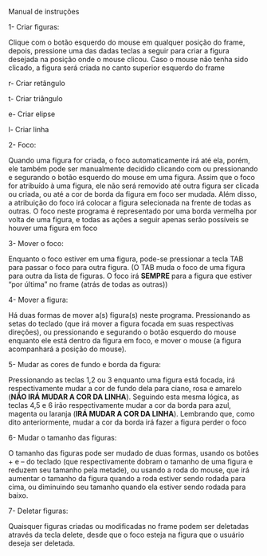 Manual de instruções

1-	Criar figuras:

Clique com o botão esquerdo do mouse em qualquer posição do frame, depois, pressione uma das dadas teclas a seguir para criar a figura desejada na posição onde o mouse clicou. Caso o mouse não tenha sido clicado, a figura será criada no canto superior esquerdo do frame

r- Criar retângulo

t- Criar triângulo

e- Criar elipse

l- Criar linha

2-	Foco:

Quando uma figura for criada, o foco automaticamente irá até ela, porém, ele também pode ser manualmente decidido clicando com ou pressionando e segurando o botão esquerdo do mouse em uma figura. Assim que o foco for atribuído à uma figura, ele não será removido até outra figura ser clicada ou criada, ou até a cor de borda da figura em foco ser mudada. Além disso, a atribuição do foco irá colocar a figura selecionada na frente de todas as outras. O foco neste programa é representado por uma borda vermelha por volta de uma figura, e todas as ações a seguir apenas serão possíveis se houver uma figura em foco

3-	Mover o foco:

Enquanto o foco estiver em uma figura, pode-se pressionar a tecla TAB para passar o foco para outra figura. (O TAB muda o foco de uma figura para outra da lista de figuras. O foco irá **SEMPRE** para a figura que estiver “por última” no frame (atrás de todas as outras))

4-	Mover a figura:

Há duas formas de mover a(s) figura(s) neste programa. Pressionando as setas do teclado (que irá mover a figura focada em suas respectivas direções), ou pressionando e segurando o botão esquerdo do mouse enquanto ele está dentro da figura em foco, e mover o mouse (a figura acompanhará a posição do mouse).

5-	Mudar as cores de fundo e borda da figura:

Pressionando as teclas 1,2 ou 3 enquanto uma figura está focada, irá respectivamente mudar a cor de fundo dela para ciano, rosa e amarelo (**NÃO IRÁ MUDAR A COR DA LINHA**). Seguindo esta mesma lógica, as teclas 4,5 e 6 irão respectivamente mudar a cor da borda para azul, magenta ou laranja (**IRÁ MUDAR A COR DA LINHA**). Lembrando que, como dito anteriormente, mudar a cor da borda irá fazer a figura perder o foco

6-	Mudar o tamanho das figuras:

O tamanho das figuras pode ser mudado de duas formas, usando os botões + e – do teclado (que respectivamente dobram o tamanho de uma figura e reduzem seu tamanho pela metade), ou usando a roda do mouse, que irá aumentar o tamanho da figura quando a roda estiver sendo rodada para cima, ou diminuindo seu tamanho quando ela estiver sendo rodada para baixo.

7-	Deletar figuras:

Quaisquer figuras criadas ou modificadas no frame podem ser deletadas através da tecla delete, desde que o foco esteja na figura que o usuário deseja ser deletada.
